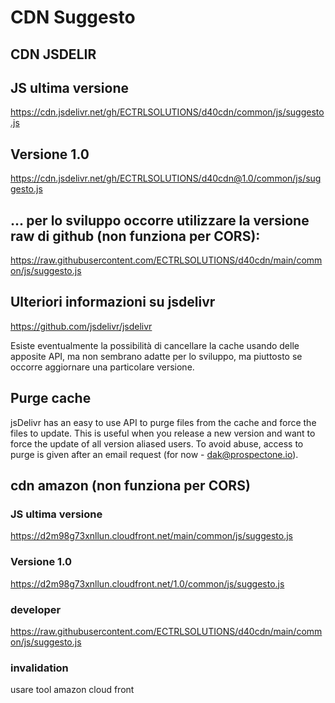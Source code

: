# CDN Suggesto

## CDN JSDELIR


## JS ultima versione
https://cdn.jsdelivr.net/gh/ECTRLSOLUTIONS/d40cdn/common/js/suggesto.js

## Versione 1.0
https://cdn.jsdelivr.net/gh/ECTRLSOLUTIONS/d40cdn@1.0/common/js/suggesto.js

## ... per lo sviluppo occorre utilizzare la versione raw di github (non funziona per CORS):
https://raw.githubusercontent.com/ECTRLSOLUTIONS/d40cdn/main/common/js/suggesto.js

## Ulteriori informazioni su jsdelivr
https://github.com/jsdelivr/jsdelivr

Esiste eventualmente la possibilità di cancellare la cache usando delle apposite API,
ma non sembrano adatte per lo sviluppo, ma piuttosto se occorre aggiornare una particolare versione.

## Purge cache
jsDelivr has an easy to use API to purge files from the cache and force the files to update. 
This is useful when you release a new version and want to force the update of all version aliased users.
To avoid abuse, access to purge is given after an email request (for now - dak@prospectone.io).



## cdn amazon (non funziona per CORS)

### JS ultima versione

https://d2m98g73xnllun.cloudfront.net/main/common/js/suggesto.js

### Versione 1.0

https://d2m98g73xnllun.cloudfront.net/1.0/common/js/suggesto.js

### developer

https://raw.githubusercontent.com/ECTRLSOLUTIONS/d40cdn/main/common/js/suggesto.js

### invalidation

usare tool amazon cloud front
